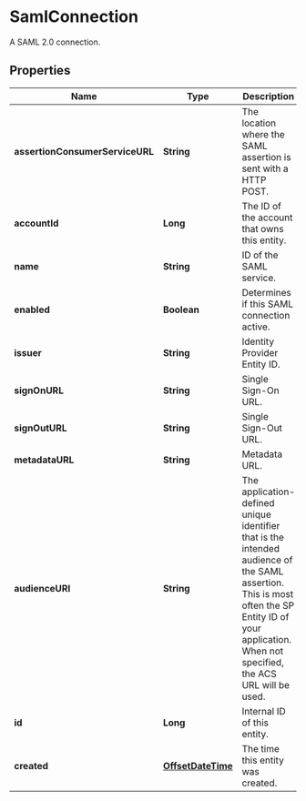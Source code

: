 

# SamlConnection

A SAML 2.0 connection.
## Properties

Name | Type | Description | Notes
------------ | ------------- | ------------- | -------------
**assertionConsumerServiceURL** | **String** | The location where the SAML assertion is sent with a HTTP POST. | 
**accountId** | **Long** | The ID of the account that owns this entity. | 
**name** | **String** | ID of the SAML service. | 
**enabled** | **Boolean** | Determines if this SAML connection active. | 
**issuer** | **String** | Identity Provider Entity ID. | 
**signOnURL** | **String** | Single Sign-On URL. | 
**signOutURL** | **String** | Single Sign-Out URL. |  [optional]
**metadataURL** | **String** | Metadata URL. |  [optional]
**audienceURI** | **String** | The application-defined unique identifier that is the intended audience of the SAML assertion. This is most often the SP Entity ID of your application. When not specified, the ACS URL will be used.  | 
**id** | **Long** | Internal ID of this entity. | 
**created** | [**OffsetDateTime**](OffsetDateTime.md) | The time this entity was created. | 



